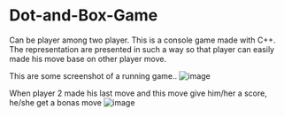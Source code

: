 # Dot-and-Box-Game
Can be player among two player.  This is a console game made with C++. The representation are presented in such a way so that player can easily made his move base on other player move.



This are some screenshot of a running game..
![image](https://user-images.githubusercontent.com/55630610/143187814-422a503e-8162-43db-bfc6-fb6cfbb5cd89.png)




When player 2 made his last move and this move give him/her a score, he/she get a bonas move
![image](https://user-images.githubusercontent.com/55630610/143187930-9fd993dc-f286-4ffc-9554-d0234d89b80b.png)
